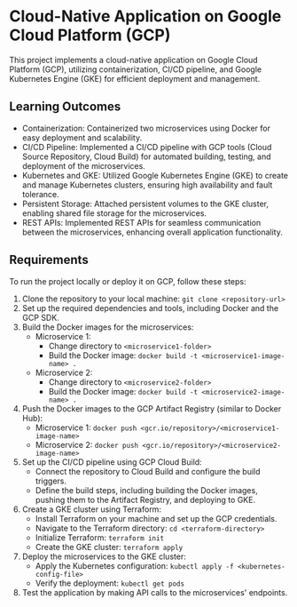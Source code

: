# Cloud-Native Application on Google Cloud Platform (GCP)

This project implements a cloud-native application on Google Cloud Platform (GCP), utilizing containerization, CI/CD pipeline, and Google Kubernetes Engine (GKE) for efficient deployment and management.

## Learning Outcomes

- Containerization: Containerized two microservices using Docker for easy deployment and scalability.
- CI/CD Pipeline: Implemented a CI/CD pipeline with GCP tools (Cloud Source Repository, Cloud Build) for automated building, testing, and deployment of the microservices.
- Kubernetes and GKE: Utilized Google Kubernetes Engine (GKE) to create and manage Kubernetes clusters, ensuring high availability and fault tolerance.
- Persistent Storage: Attached persistent volumes to the GKE cluster, enabling shared file storage for the microservices.
- REST APIs: Implemented REST APIs for seamless communication between the microservices, enhancing overall application functionality.

## Requirements

To run the project locally or deploy it on GCP, follow these steps:

1. Clone the repository to your local machine: `git clone <repository-url>`
2. Set up the required dependencies and tools, including Docker and the GCP SDK.
3. Build the Docker images for the microservices:
   - Microservice 1:
     - Change directory to `<microservice1-folder>`
     - Build the Docker image: `docker build -t <microservice1-image-name> .`
   - Microservice 2:
     - Change directory to `<microservice2-folder>`
     - Build the Docker image: `docker build -t <microservice2-image-name> .`
4. Push the Docker images to the GCP Artifact Registry (similar to Docker Hub):
   - Microservice 1: `docker push <gcr.io/repository>/<microservice1-image-name>`
   - Microservice 2: `docker push <gcr.io/repository>/<microservice2-image-name>`
5. Set up the CI/CD pipeline using GCP Cloud Build:
   - Connect the repository to Cloud Build and configure the build triggers.
   - Define the build steps, including building the Docker images, pushing them to the Artifact Registry, and deploying to GKE.
6. Create a GKE cluster using Terraform:
   - Install Terraform on your machine and set up the GCP credentials.
   - Navigate to the Terraform directory: `cd <terraform-directory>`
   - Initialize Terraform: `terraform init`
   - Create the GKE cluster: `terraform apply`
7. Deploy the microservices to the GKE cluster:
   - Apply the Kubernetes configuration: `kubectl apply -f <kubernetes-config-file>`
   - Verify the deployment: `kubectl get pods`
8. Test the application by making API calls to the microservices' endpoints.

